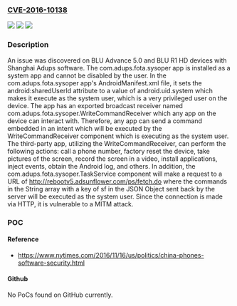### [CVE-2016-10138](https://cve.mitre.org/cgi-bin/cvename.cgi?name=CVE-2016-10138)
![](https://img.shields.io/static/v1?label=Product&message=n%2Fa&color=blue)
![](https://img.shields.io/static/v1?label=Version&message=n%2Fa%20&color=brightgreen)
![](https://img.shields.io/static/v1?label=Vulnerability&message=n%2Fa&color=brightgreen)

### Description

An issue was discovered on BLU Advance 5.0 and BLU R1 HD devices with Shanghai Adups software. The com.adups.fota.sysoper app is installed as a system app and cannot be disabled by the user. In the com.adups.fota.sysoper app's AndroidManifest.xml file, it sets the android:sharedUserId attribute to a value of android.uid.system which makes it execute as the system user, which is a very privileged user on the device. The app has an exported broadcast receiver named com.adups.fota.sysoper.WriteCommandReceiver which any app on the device can interact with. Therefore, any app can send a command embedded in an intent which will be executed by the WriteCommandReceiver component which is executing as the system user. The third-party app, utilizing the WriteCommandReceiver, can perform the following actions: call a phone number, factory reset the device, take pictures of the screen, record the screen in a video, install applications, inject events, obtain the Android log, and others. In addition, the com.adups.fota.sysoper.TaskService component will make a request to a URL of http://rebootv5.adsunflower.com/ps/fetch.do where the commands in the String array with a key of sf in the JSON Object sent back by the server will be executed as the system user. Since the connection is made via HTTP, it is vulnerable to a MITM attack.

### POC

#### Reference
- https://www.nytimes.com/2016/11/16/us/politics/china-phones-software-security.html

#### Github
No PoCs found on GitHub currently.

